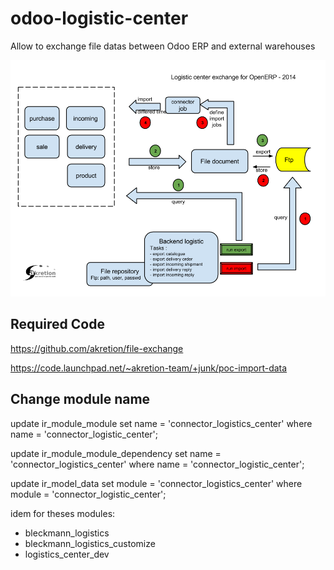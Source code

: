 odoo-logistic-center
====================

Allow to exchange file datas between Odoo ERP and external warehouses


![Logistics Connector](/connector_logistic_center/doc/logistics_connector.png "Logitics Center Connector")



Required Code
---------------

https://github.com/akretion/file-exchange

https://code.launchpad.net/~akretion-team/+junk/poc-import-data


Change module name
-------------------
update ir_module_module set name = 'connector_logistics_center' where name = 'connector_logistic_center';

update ir_module_module_dependency set name = 'connector_logistics_center' where name = 'connector_logistic_center';

update ir_model_data set module = 'connector_logistics_center' where module = 'connector_logistic_center';


idem for theses modules:

* bleckmann_logistics
* bleckmann_logistics_customize
* logistics_center_dev

